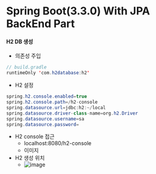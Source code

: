 # Spring Boot(3.3.0) With JPA BackEnd Part

#### H2 DB 생성
- 의존성 주입
```java
// build.gradle
runtimeOnly 'com.h2database:h2'
```
- H2 설정
```java
spring.h2.console.enabled=true
spring.h2.console.path=/h2-console
spring.datasource.url=jdbc:h2:~/local
spring.datasource.driver-class-name=org.h2.Driver
spring.datasource.username=sa
spring.datasource.password=
```
- H2 console 접근
  - localhost:8080/h2-console
  - 이미지
- H2 생성 위치
  - ![image](https://github.com/Koeyh/study-springboot-2024/assets/156414715/4619eb58-56ab-4fe4-a0f9-0916249c813a)
